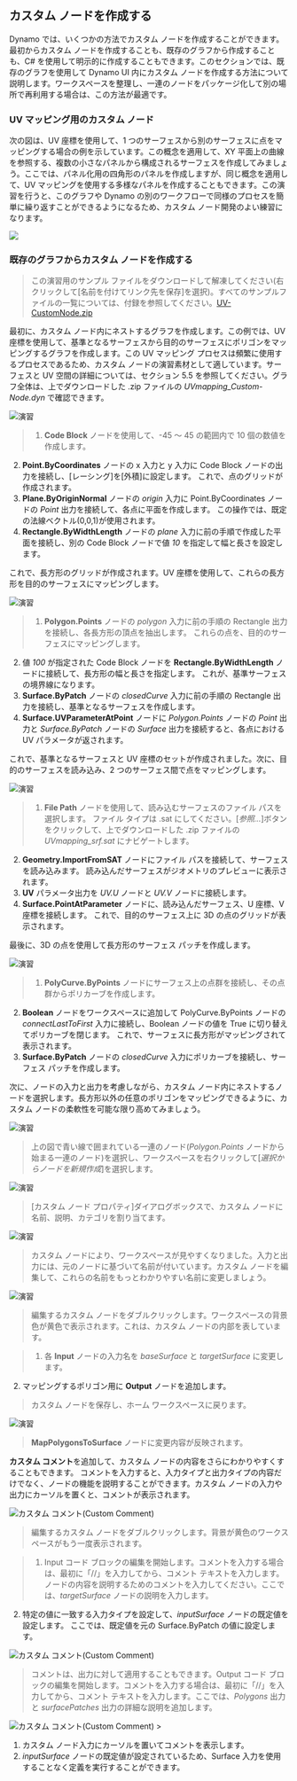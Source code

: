 

## カスタム ノードを作成する

Dynamo では、いくつかの方法でカスタム ノードを作成することができます。最初からカスタム ノードを作成することも、既存のグラフから作成することも、C# を使用して明示的に作成することもできます。このセクションでは、既存のグラフを使用して Dynamo UI 内にカスタム ノードを作成する方法について説明します。ワークスペースを整理し、一連のノードをパッケージ化して別の場所で再利用する場合は、この方法が最適です。

### UV マッピング用のカスタム ノード

次の図は、UV 座標を使用して、1 つのサーフェスから別のサーフェスに点をマッピングする場合の例を示しています。この概念を適用して、XY 平面上の曲線を参照する、複数の小さなパネルから構成されるサーフェスを作成してみましょう。ここでは、パネル化用の四角形のパネルを作成しますが、同じ概念を適用して、UV マッピングを使用する多様なパネルを作成することもできます。この演習を行うと、このグラフや Dynamo の別のワークフローで同様のプロセスを簡単に繰り返すことができるようになるため、カスタム ノード開発のよい練習になります。

![](images/10-2/uvMap2-01-01.jpg)

### 既存のグラフからカスタム ノードを作成する

> この演習用のサンプル ファイルをダウンロードして解凍してください(右クリックして[名前を付けてリンク先を保存]を選択)。すべてのサンプルファイルの一覧については、付録を参照してください。[UV-CustomNode.zip](datasets/10-2/UV-CustomNode.zip)

最初に、カスタム ノード内にネストするグラフを作成します。この例では、UV 座標を使用して、基準となるサーフェスから目的のサーフェスにポリゴンをマッピングするグラフを作成します。この UV マッピング プロセスは頻繁に使用するプロセスであるため、カスタム ノードの演習素材として適しています。サーフェスと UV 空間の詳細については、セクション 5.5 を参照してください。グラフ全体は、上でダウンロードした .zip ファイルの *UVmapping_Custom-Node.dyn* で確認できます。

![演習](images/10-2/UVmapping01.jpg)

> 1. **Code Block** ノードを使用して、-45 ～ 45 の範囲内で 10 個の数値を作成します。
2. **Point.ByCoordinates** ノードの x 入力と y 入力に Code Block ノードの出力を接続し、[レーシング]を[外積]に設定します。 これで、点のグリッドが作成されます。
3. **Plane.ByOriginNormal** ノードの *origin* 入力に Point.ByCoordinates ノードの *Point* 出力を接続して、各点に平面を作成します。 この操作では、既定の法線ベクトル(0,0,1)が使用されます。
4. **Rectangle.ByWidthLength** ノードの *plane* 入力に前の手順で作成した平面を接続し、別の Code Block ノードで値 *10* を指定して幅と長さを設定します。

これで、長方形のグリッドが作成されます。UV 座標を使用して、これらの長方形を目的のサーフェスにマッピングします。

![演習](images/10-2/UVmapping02.jpg)

> 1. **Polygon.Points** ノードの *polygon* 入力に前の手順の Rectangle 出力を接続し、各長方形の頂点を抽出します。 これらの点を、目的のサーフェスにマッピングします。
2. 値 *100* が指定された Code Block ノードを **Rectangle.ByWidthLength** ノードに接続して、長方形の幅と長さを指定します。 これが、基準サーフェスの境界線になります。
3. **Surface.ByPatch** ノードの *closedCurve* 入力に前の手順の Rectangle 出力を接続し、基準となるサーフェスを作成します。
4. **Surface.UVParameterAtPoint** ノードに *Polygon.Points* ノードの *Point* 出力と *Surface.ByPatch* ノードの *Surface* 出力を接続すると、各点における UV パラメータが返されます。

これで、基準となるサーフェスと UV 座標のセットが作成されました。次に、目的のサーフェスを読み込み、2 つのサーフェス間で点をマッピングします。

![演習](images/10-2/UVmapping03.jpg)

> 1. **File Path** ノードを使用して、読み込むサーフェスのファイル パスを選択します。 ファイル タイプは .sat にしてください。[*参照...*]ボタンをクリックして、上でダウンロードした .zip ファイルの *UVmapping_srf.sat* にナビゲートします。
2. **Geometry.ImportFromSAT** ノードにファイル パスを接続して、サーフェスを読み込みます。 読み込んだサーフェスがジオメトリのプレビューに表示されます。
3. **UV** パラメータ出力を *UV.U* ノードと *UV.V* ノードに接続します。
4. **Surface.PointAtParameter** ノードに、読み込んだサーフェス、U 座標、V 座標を接続します。 これで、目的のサーフェス上に 3D の点のグリッドが表示されます。

最後に、3D の点を使用して長方形のサーフェス パッチを作成します。

![演習](images/10-2/UVmapping04.jpg)

> 1. **PolyCurve.ByPoints** ノードにサーフェス上の点群を接続し、その点群からポリカーブを作成します。
2. **Boolean** ノードをワークスペースに追加して PolyCurve.ByPoints ノードの *connectLastToFirst* 入力に接続し、Boolean ノードの値を True に切り替えてポリカーブを閉じます。 これで、サーフェスに長方形がマッピングされて表示されます。
3. **Surface.ByPatch** ノードの *closedCurve* 入力にポリカーブを接続し、サーフェス パッチを作成します。

次に、ノードの入力と出力を考慮しながら、カスタム ノード内にネストするノードを選択します。長方形以外の任意のポリゴンをマッピングできるように、カスタム ノードの柔軟性を可能な限り高めてみましょう。

![演習](images/10-2/UVmapping05.jpg)

> 上の図で青い線で囲まれている一連のノード(*Polygon.Points* ノードから始まる一連のノード)を選択し、ワークスペースを右クリックして[*選択からノードを新規作成*]を選択します。

![演習](images/10-2/UVmapping06.jpg)

> [カスタム ノード プロパティ]ダイアログボックスで、カスタム ノードに名前、説明、カテゴリを割り当てます。

![演習](images/10-2/UVmapping07.jpg)

> カスタム ノードにより、ワークスペースが見やすくなりました。入力と出力には、元のノードに基づいて名前が付いています。カスタム ノードを編集して、これらの名前をもっとわかりやすい名前に変更しましょう。

![演習](images/10-2/UVmapping08.jpg)

> 編集するカスタム ノードをダブルクリックします。ワークスペースの背景色が黄色で表示されます。これは、カスタム ノードの内部を表しています。

> 1. 各 **Input** ノードの入力名を *baseSurface* と *targetSurface* に変更します。
2. マッピングするポリゴン用に **Output** ノードを追加します。
> カスタム ノードを保存し、ホーム ワークスペースに戻ります。

![演習](images/10-2/UVmapping09.jpg)

> **MapPolygonsToSurface** ノードに変更内容が反映されます。

**カスタム コメント**を追加して、カスタム ノードの内容をさらにわかりやすくすることもできます。 コメントを入力すると、入力タイプと出力タイプの内容だけでなく、ノードの機能を説明することができます。カスタム ノードの入力や出力にカーソルを置くと、コメントが表示されます。

![カスタム コメント(Custom Comment)](images/10-2/UVmapping_Custom1.jpg)

> 編集するカスタム ノードをダブルクリックします。背景が黄色のワークスペースがもう一度表示されます。

> 1. Input コード ブロックの編集を開始します。コメントを入力する場合は、最初に「//」を入力してから、コメント テキストを入力します。ノードの内容を説明するためのコメントを入力してください。ここでは、*targetSurface* ノードの説明を入力します。
2. 特定の値に一致する入力タイプを設定して、*inputSurface* ノードの既定値を設定します。 ここでは、既定値を元の Surface.ByPatch の値に設定します。

![カスタム コメント(Custom Comment)](images/10-2/UVmapping_Custom1_.jpg)

> コメントは、出力に対して適用することもできます。Output コード ブロックの編集を開始します。コメントを入力する場合は、最初に「//」を入力してから、コメント テキストを入力します。ここでは、*Polygons* 出力と *surfacePatches* 出力の詳細な説明を追加します。

![カスタム コメント(Custom Comment)](images/10-2/UVmapping_Custom2.jpg) >

1. カスタム ノード入力にカーソルを置いてコメントを表示します。
2. *inputSurface* ノードの既定値が設定されているため、Surface 入力を使用することなく定義を実行することができます。

